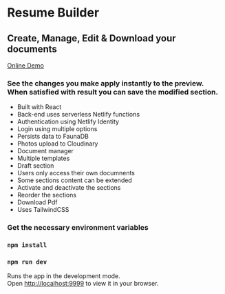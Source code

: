 # Resume Builder

## Create, Manage, Edit & Download your documents

[Online Demo](https://resume-builder-preview.netlify.app/)

### See the changes you make apply instantly to the preview. When satisfied with result you can save the modified section.

- Built with React
- Back-end uses serverless Netlify functions
- Authentication using Netlify Identity
- Login using multiple options
- Persists data to FaunaDB
- Photos upload to Cloudinary
- Document manager
- Multiple templates
- Draft section
- Users only access their own documnents
- Some sections content can be extended
- Activate and deactivate the sections
- Reorder the sections
- Download Pdf
- Uses TailwindCSS

### Get the necessary environment variables

### `npm install`

### `npm run dev`

Runs the app in the development mode.\
Open [http://localhost:9999](http://localhost:9999) to view it in your browser.

